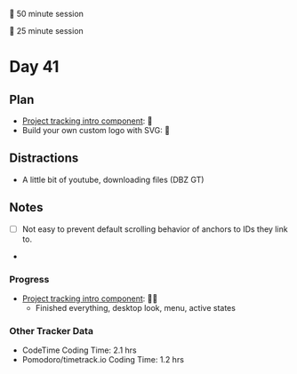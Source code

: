 🍒 50 minute session

🍅 25 minute session

# Day 41

## Plan

-   [Project tracking intro component](https://www.frontendmentor.io/challenges/project-tracking-intro-component-5d289097500fcb331a67d80e): 🍒
-   Build your own custom logo with SVG: 🍒

## Distractions

-   A little bit of youtube, downloading files (DBZ GT)

## Notes

-   [ ] Not easy to prevent default scrolling behavior of anchors to IDs they link to.
-

### Progress

-   [Project tracking intro component](https://www.frontendmentor.io/challenges/project-tracking-intro-component-5d289097500fcb331a67d80e): 🍒🍅
    -   Finished everything, desktop look, menu, active states

### Other Tracker Data

-   CodeTime Coding Time: 2.1 hrs
-   Pomodoro/timetrack.io Coding Time: 1.2 hrs

